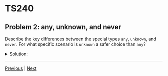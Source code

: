# TS240
## Problem 2: any, unknown, and never

Describe the key differences between the special types `any`, `unknown`, and `never`. For what specific scenario is `unknown` a safer choice than `any`?

<details>
<summary>Solution:</summary>

**`any`**: This type effectively opts out of TypeScript's type-checking system. You can assign any value to a variable of type `any`, and you can access any property or call any method on it without the compiler complaining. It provides maximum flexibility but sacrifices type safety.

**`unknown`**: This is the type-safe counterpart to `any`. You can assign any value to a variable of type `unknown`, but you cannot perform any operations on it (like accessing properties or calling methods) until you first narrow its type using a type guard (e.g., `typeof`, `instanceof`) or a type assertion.

**`never`**: This type represents a value that will never occur. It's typically used as the return type for functions that always throw an error or have an infinite loop, meaning they never return a value.

**Safer `unknown` Scenario:**

`unknown` is safer than `any` when dealing with data from external sources like APIs, user input, or third-party libraries where the type is not guaranteed.

**Example demonstrating the difference:**

```typescript
// Unsafe with 'any'
function processDataAny(data: any) {
  // No error at build time, but this could easily crash at run time
  // if 'data' is not an object with a 'toUpperCase' method.
  console.log(data.name.toUpperCase()); 
}

// Safe with 'unknown'
function processDataUnknown(data: unknown) {
  // The line below causes a build-time error: 'data' is of type 'unknown'.
  // console.log(data.name.toUpperCase()); 

  // We are forced to check the type before using it.
  if (typeof data === 'object' && data !== null && 'name' in data && typeof (data as any).name === 'string') {
    console.log((data as any).name.toUpperCase());
  }
}
```

The `unknown` approach forces you to perform type checking before using the data, preventing runtime errors that could occur with `any`.

</details>

---

[Previous](01.md) | [Next](03.md)